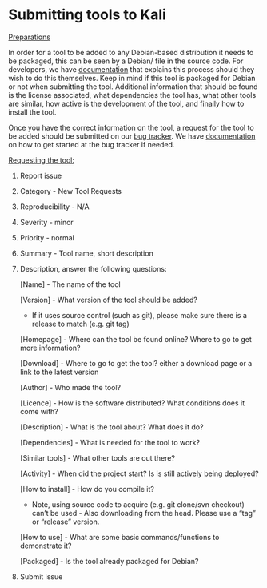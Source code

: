 # Submitting tools to Kali

[Preparations](broken-reference)

In order for a tool to be added to any Debian-based distribution it needs to be packaged, this can be seen by a Debian/ file in the source code. For developers, we have [documentation](https://www.kali.org/docs/development/public-packaging/) that explains this process should they wish to do this themselves. Keep in mind if this tool is packaged for Debian or not when submitting the tool. Additional information that should be found is the license associated, what dependencies the tool has, what other tools are similar, how active is the development of the tool, and finally how to install the tool.

Once you have the correct information on the tool, a request for the tool to be added should be submitted on our [bug tracker](https://bugs.kali.org/). We have [documentation](https://www.kali.org/docs/community/submitting-issues-kali-bug-tracker/) on how to get started at the bug tracker if needed.

[Requesting the tool:](broken-reference)

1. Report issue
2. Category - New Tool Requests
3. Reproducibility - N/A
4. Severity - minor
5. Priority - normal
6. Summary - Tool name, short description
7.  Description, answer the following questions:

    \[Name] - The name of the tool

    \[Version] - What version of the tool should be added?

    * If it uses source control (such as git), please make sure there is a release to match (e.g. git tag)

    \[Homepage] - Where can the tool be found online? Where to go to get more information?

    \[Download] - Where to go to get the tool? either a download page or a link to the latest version

    \[Author] - Who made the tool?

    \[Licence] - How is the software distributed? What conditions does it come with?

    \[Description] - What is the tool about? What does it do?

    \[Dependencies] - What is needed for the tool to work?

    \[Similar tools] - What other tools are out there?

    \[Activity] - When did the project start? Is is still actively being deployed?

    \[How to install] - How do you compile it?

    * Note, using source code to acquire (e.g. git clone/svn checkout) can’t be used - Also downloading from the head. Please use a “tag” or “release” version.

    \[How to use] - What are some basic commands/functions to demonstrate it?

    \[Packaged] - Is the tool already packaged for Debian?
8. Submit issue
